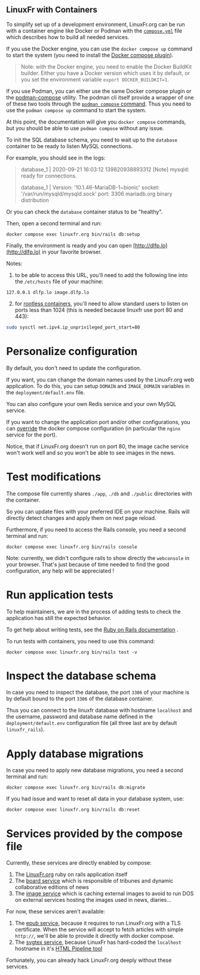 LinuxFr with Containers
-----------------------

To simplify set up of a development environment, LinuxFr.org can be
run with a container engine like Docker or Podman with the [`compose.yml`](./compose.yaml)
file which describes how to build all needed services.

If you use the Docker engine, you can use the `docker compose up` command to start the system (you
need to install the [Docker compose plugin](https://docs.docker.com/compose/)).

> Note: with the Docker engine, you need to enable the Docker BuildKit builder.
> Either you have a Docker version which uses it by default, or you set the
> environment variable `export DOCKER_BUILDKIT=1`.

If you use Podman, you can either use the same Docker compose plugin or the
[podman-compose](https://github.com/containers/podman-compose/)
utility. The podman cli itself provide a wrapper of one of these two tools through the
[`podman compose` command](https://docs.podman.io/en/latest/markdown/podman-compose.1.html).
Thus you need to use the `podman compose up` command to start the system.

At this point, the documentation will give you `docker compose` commands, but you should be able
to use `podman compose` without any issue.

To init the SQL database schema, you need to wait up to the `database`
container to be ready to listen MySQL connections.

For example, you should see in the logs:

> database_1       | 2020-09-21 16:03:12 139820938893312 [Note] mysqld: ready for connections.
>
> database_1       | Version: '10.1.46-MariaDB-1\~bionic'  socket: '/var/run/mysqld/mysqld.sock'  port: 3306  mariadb.org binary distribution

Or you can check the `database` container status to be "healthy".

Then, open a second terminal and run:

```
docker compose exec linuxfr.org bin/rails db:setup
```

Finally, the environment is ready and you can open [http://dlfp.lo](http://dlfp.lo)
in your favorite browser.

Notes:

1. to be able to access this URL, you'll need to add the following line
  into the `/etc/hosts` file of your machine:
  
  ```
  127.0.0.1 dlfp.lo image.dlfp.lo
  ```

2. for [rootless containers](https://rootlesscontaine.rs/), you'll need
  to allow standard users to listen on ports less than 1024
  (this is needed because linuxfr use port 80 and 443):

  ```sh
  sudo sysctl net.ipv4.ip_unprivileged_port_start=80
  ```


Personalize configuration
=========================

By default, you don't need to update the configuration.

If you want, you can change the domain names used by the LinuxFr.org
web application. To do this, you can setup `DOMAIN` and `IMAGE_DOMAIN`
variables in the `deployment/default.env` file.

You can also configure your own Redis service and your own MySQL
service.

If you want to change the application port and/or other configurations, you can
[override](https://docs.docker.com/compose/extends/)
the docker compose configuration (in particular the `nginx` service for
the port).

Notice, that if LinuxFr.org doesn't run on port 80, the image cache
service won't work well and so you won't be able to see images in the news.

Test modifications
==================

The compose file currently shares `./app`, `./db` and
`./public` directories with the container.

So you can update files with your preferred IDE on your machine. Rails
will directly detect changes and apply them on next page reload.

Furthermore, if you need to access the Rails console, you need a second
terminal and run:

```
docker compose exec linuxfr.org bin/rails console
```

Note: currently, we didn't configure rails to show directly the
`webconsole` in your browser. That's just because of time needed to
find the good configuration, any help will be appreciated !

Run application tests
=====================

To help maintainers, we are in the process of adding tests to check the
application has still the expected behavior.

To get help about writing tests, see the 
[Ruby on Rails documentation](https://guides.rubyonrails.org/testing.html#the-rails-test-runner)
.

To run tests with containers, you need to use this command:

```
docker compose exec linuxfr.org bin/rails test -v
```

Inspect the database schema
===========================

In case you need to inspect the database, the port `3306` of your machine is
by default bound to the port `3306` of the database container.

Thus you can connect to the linuxfr database with hostname `localhost` and the
username, password and database name defined in the `deployment/default.env`
configuration file (all three last are by default `linuxfr_rails`).

Apply database migrations
=========================

In case you need to apply new database migrations, you need a second
terminal and run:

```
docker compose exec linuxfr.org bin/rails db:migrate
```

If you had issue and want to reset all data in your database system,
use:

```
docker compose exec linuxfr.org bin/rails db:reset
```

Services provided by the compose file
=======================================

Currently, these services are directly enabled by compose:

1. The [LinuxFr.org](https://github.com/linuxfrorg/linuxfr.org)
ruby on rails application itself
2. The [board service](https://github.com/linuxfrorg/board-sse-linuxfr.org)
which is responsible of tribunes and dynamic collaborative editions
of news
3. The [image service](https://github.com/linuxfrorg/img-LinuxFr.org)
which is caching external images to avoid to
run DOS on external services hosting the images used in news, diaries...

For now, these services aren't available:

1. The [epub service](https://github.com/linuxfrorg/epub-LinuxFr.org),
because it requires to run 
LinuxFr.org with a TLS certificate. When the service will accept to
fetch articles with simple `http://`, we'll be able to provide it
directly with docker compose.
2. The [svgtex service](https://github.com/linuxfrorg/svgtex), because LinuxFr
has hard-coded the `localhost`
hostname in it's [HTML Pipeline tool](https://github.com/linuxfrorg/html-pipeline-linuxfr/blob/linuxfr/lib/html/pipeline/linuxfr.rb#L8)

Fortunately, you can already hack LinuxFr.org deeply without these services.

